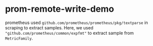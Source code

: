 # prom-remote-write-demo

prometheus used `github.com/prometheus/prometheus/pkg/textparse` in scraping to extract samples. 
Here, we used `"github.com/prometheus/common/expfmt"` to extract sample from `MetricFamily`.
 